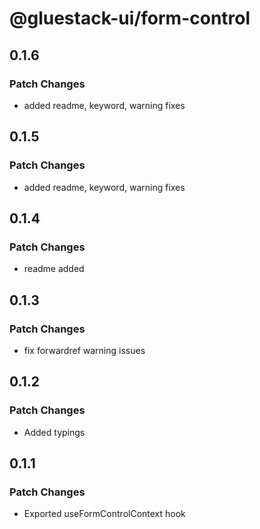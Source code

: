 # @gluestack-ui/form-control

## 0.1.6

### Patch Changes

- added readme, keyword, warning fixes

## 0.1.5

### Patch Changes

- added readme, keyword, warning fixes

## 0.1.4

### Patch Changes

- readme added

## 0.1.3

### Patch Changes

- fix forwardref warning issues

## 0.1.2

### Patch Changes

- Added typings

## 0.1.1

### Patch Changes

- Exported useFormControlContext hook
